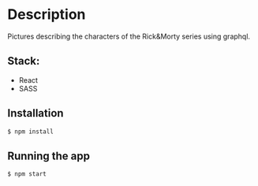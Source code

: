 # Description

Pictures describing the characters of the Rick&Morty series using graphql.

## Stack:
* React
* SASS

## Installation

```bash
$ npm install
```

## Running the app

```bash
$ npm start
```